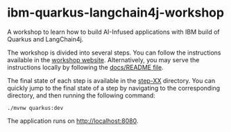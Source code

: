 # ibm-quarkus-langchain4j-workshop

A workshop to learn how to build AI-Infused applications with IBM build of Quarkus and LangChain4j.


The workshop is divided into several steps. You can follow the instructions
available in the [workshop
website](https://quarkus.io/quarkus-workshop-langchain4j/). Alternatively,
you may serve the instructions locally by following the [docs/README
file](docs/README.md).

The final state of each step is available in the [step-XX](step-XX) directory.
You can quickly jump to the final state of a step by navigating to the corresponding directory, and then running the following command:

```shell
./mvnw quarkus:dev
```

The application runs on [http://localhost:8080](http://localhost:8080).
